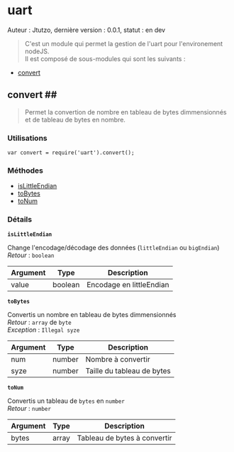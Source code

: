 # uart #

Auteur : Jtutzo, dernière version : 0.0.1, statut : en dev

> C'est un module qui permet la gestion de l'uart pour l'environement nodeJS.<br />
Il est composé de sous-modules qui sont les suivants :
 - [convert](#convert)
 
## convert <a id="convert"></a>##
> Permet la convertion de nombre en tableau de bytes dimmensionnés et de tableau de bytes en nombre.

### Utilisations ###

`var convert = require('uart').convert();`

### Méthodes ###
- [isLittleEndian](#isLittleEndian)
- [toBytes](#toBytes)
- [toNum](#toNum)

### Détails ###

**`isLittleEndian`<a id="isLittleEndian"></a>**

Change l'encodage/décodage des données (`littleEndian` ou `bigEndian`)
*Retour* : `boolean`

| Argument      |Type                 |Description |
| ------------- |-------------        | ---------  |
|value          |boolean              |Encodage en littleEndian|

**`toBytes`<a id="toBytes"></a>**

Convertis un nombre en tableau de bytes dimmensionnés<br />
*Retour* : `array` de `byte`<br />
*Exception* : `Illegal syze`

| Argument      |Type                 |Description |
| ------------- |-------------        | ---------  |
|num            |number               |Nombre à convertir|
|syze           |number               |Taille du tableau de bytes|

**`toNum`<a id="toNum"></a>**

Convertis un tableau de `bytes` en `number`<br />
*Retour* : `number`

| Argument      |Type                 |Description |
| ------------- |-------------        | ---------  |
|bytes          |array                |Tableau de bytes à convertir|
